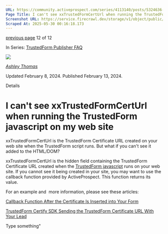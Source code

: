 ```yaml
---
URL: https://community.activeprospect.com/series/4113140/posts/5324636-i-can-t-see-xxtrustedformcerturl-when-running-the-trustedform-javascript-on-my-
Page Title: I can't see xxTrustedFormCertUrl when running the TrustedForm javascript on my web site
Screenshot URL: https://service.firecrawl.dev/storage/v1/object/public/media/screenshot-a9d18d04-0724-4eb8-9815-f6734921a1e2.png
Scraped At: 2025-05-30 00:16:18.173
---
```


[previous page](https://community.activeprospect.com/series/4113140/posts/5139542-will-the-trustedform-javascript-slow-down-my-site) 12 of 12

In Series: [TrustedForm Publisher FAQ](https://community.activeprospect.com/series/4113140-trustedform-publisher-faq)

[![](https://content2.bloomfire.com/avatars/users/1316943/thumb/thumbnail.png?f=1612413648&Expires=1748567771&Signature=axAV0hhLiLnmzZHambvtBgO5Pyubo6LeJ7yLpJAZHkjIr8p3KMfvVATa~YUqXJG7lMyziECL9iWyw3HdWsP5heuh76Vg3xixkpxD0ZDlAgbxi-jppKa8rNZBamSvbUoCwnPed9vo2h0L0IzyPiJ0JSqo403ANGDeys-Sr2GalFqpHCj8Tsq6e4nk2lArdreHPF-rzDs6dyssWVG3MdKmkYzXfa2T3wFpkomNK9JBrSQr43wCWFnStquqeRLsf85DvsjmX~u8I~dFqccoHbUeCRcgDGvlhAiE1tBtZTa6YoA8MDlG6uJLCn0evCF9kn1br7Pnq5VW5Wao3IeuAtEDhg__&Key-Pair-Id=APKAIDFCFZ2UHE5LPIUA)](https://community.activeprospect.com/memberships/7557566-ashley-thomas)

[_Ashley Thomas_](https://community.activeprospect.com/memberships/7557566-ashley-thomas)

Updated February 8, 2024. Published February 13, 2024.

Details

# I can't see xxTrustedFormCertUrl when running the TrustedForm javascript on my web site

xxTrustedFormCertUrl is the TrustedForm Certificate URL created on your web site when the TrustedForm script runs. But what if you can't see it added to the HTML/DOM?

xxTrustedFormCertUrl is the hidden field containing the TrustedForm Certificate URL created when the [TrustedForm javascript](https://app.trustedform.com/certificates/issue?__hstc=41051389.726c4dc26e7785799c707366773e8b36.1748564173062.1748564173062.1748564173062.1&__hssc=41051389.1.1748564173063&__hsfp=3707738794) runs on your web site. If you cannot see it being created in your site, you may want to use the callback function provided by ActiveProspect. This function returns its value.

For an example and  more information, please see these articles:

[Callback Function After the Certificate Is Inserted into Your Form](https://community.activeprospect.com/posts/4076703-callback-function-after-the-certificate-is-inserted-into-your-form)

[TrustedForm Certify SDK Sending the TrustedForm Certificate URL With Your Lead](https://community.activeprospect.com/posts/5196535-trustedform-certify-sdk-sending-the-trustedform-certificate-url-with-your-lead)

Type something"

